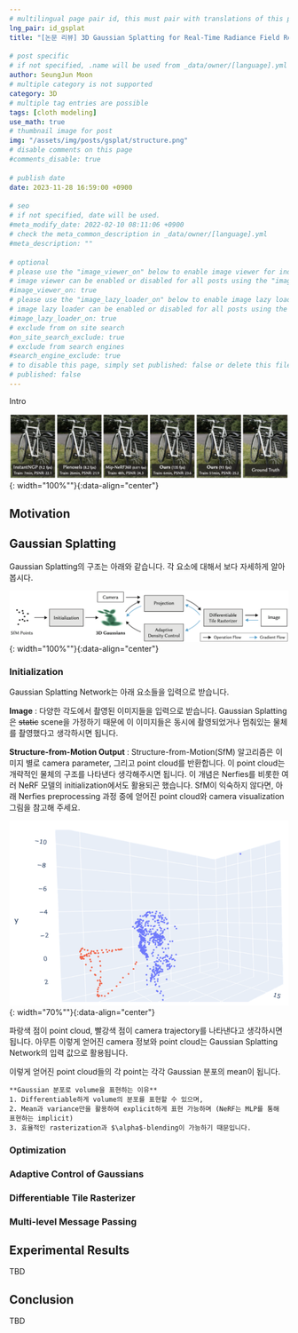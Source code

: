 ```yaml
---
# multilingual page pair id, this must pair with translations of this page. (This name must be unique)
lng_pair: id_gsplat
title: "[논문 리뷰] 3D Gaussian Splatting for Real-Time Radiance Field Rendering"

# post specific
# if not specified, .name will be used from _data/owner/[language].yml
author: SeungJun Moon
# multiple category is not supported
category: 3D
# multiple tag entries are possible
tags: [cloth modeling]
use_math: true
# thumbnail image for post
img: "/assets/img/posts/gsplat/structure.png"
# disable comments on this page
#comments_disable: true

# publish date
date: 2023-11-28 16:59:00 +0900

# seo
# if not specified, date will be used.
#meta_modify_date: 2022-02-10 08:11:06 +0900
# check the meta_common_description in _data/owner/[language].yml
#meta_description: ""

# optional
# please use the "image_viewer_on" below to enable image viewer for individual pages or posts (_posts/ or [language]/_posts folders).
# image viewer can be enabled or disabled for all posts using the "image_viewer_posts: true" setting in _data/conf/main.yml.
#image_viewer_on: true
# please use the "image_lazy_loader_on" below to enable image lazy loader for individual pages or posts (_posts/ or [language]/_posts folders).
# image lazy loader can be enabled or disabled for all posts using the "image_lazy_loader_posts: true" setting in _data/conf/main.yml.
#image_lazy_loader_on: true
# exclude from on site search
#on_site_search_exclude: true
# exclude from search engines
#search_engine_exclude: true
# to disable this page, simply set published: false or delete this file
# published: false
---
```


<!-- outline-start -->

Intro

![Alt text](/assets/img/posts/gsplat/main.png){: width="100%""}{:data-align="center"}

<!-- outline-end -->

## Motivation


## Gaussian Splatting

Gaussian Splatting의 구조는 아래와 같습니다. 각 요소에 대해서 보다 자세하게 알아봅시다.

![Alt text](/assets/img/posts/gsplat/structure.png){: width="100%""}{:data-align="center"}

### Initialization

Gaussian Splatting Network는 아래 요소들을 입력으로 받습니다.

**Image** : 다양한 각도에서 촬영된 이미지들을 입력으로 받습니다. Gaussian Splatting은 ~~static~~ scene을 가정하기 때문에 이 이미지들은 동시에 촬영되었거나 멈춰있는 물체를 촬영했다고 생각하시면 됩니다.

**Structure-from-Motion Output** : Structure-from-Motion(SfM) 알고리즘은 이미지 별로 camera parameter, 그리고 point cloud를 반환합니다. 이 point cloud는 개략적인 물체의 구조를 나타낸다 생각해주시면 됩니다. 이 개념은 Nerfies를 비롯한 여러 NeRF 모델의 initialization에서도 활용되곤 했습니다. SfM이 익숙하지 않다면, 아래 Nerfies preprocessing 과정 중에 얻어진 point cloud와 camera visualization 그림을 참고해 주세요.

![Alt text](/assets/img/posts/gsplat/nerfies.png){: width="70%""}{:data-align="center"}

파랑색 점이 point cloud, 빨강색 점이 camera trajectory를 나타낸다고 생각하시면 됩니다. 아무튼 이렇게 얻어진 camera 정보와 point cloud는 Gaussian Splatting Network의 입력 값으로 활용됩니다.

이렇게 얻어진 point cloud들의 각 point는 각각 Gaussian 분포의 mean이 됩니다.


	**Gaussian 분포로 volume을 표현하는 이유**
	1. Differentiable하게 volume의 분포를 표현할 수 있으며,
	2. Mean과 variance만을 활용하여 explicit하게 표현 가능하며 (NeRF는 MLP를 통해 표현하는 implicit)
	3. 효율적인 rasterization과 $\alpha$-blending이 가능하기 때문입니다.



### Optimization

### Adaptive Control of Gaussians

### Differentiable Tile Rasterizer

### Multi-level Message Passing

## Experimental Results

TBD

## Conclusion

TBD


